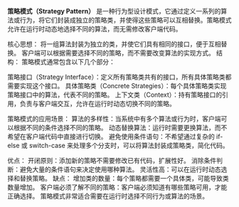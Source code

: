 **策略模式（Strategy Pattern）** 是一种行为型设计模式，它通过定义一系列的算法或行为，将它们封装成独立的策略类，并使得这些策略可以互相替换。策略模式允许在运行时动态地选择不同的算法，而无需修改客户端代码。

核心思想：
将一组算法封装为独立的类，并使它们具有相同的接口，便于互相替换。
客户端可以根据需要选择不同的策略，而不需要改变算法的实现方式。
结构：
策略模式通常包含以下几个部分：

策略接口（Strategy Interface）：定义所有策略类共有的接口，所有具体策略类都需要实现这个接口。
具体策略类（Concrete Strategies）：每个具体策略类实现策略接口中的算法，代表不同的策略。
上下文类（Context）：持有策略接口的引用，负责与客户端交互，允许在运行时动态切换不同的策略。

策略模式的应用场景：
算法的多样性：当系统中有多个算法或行为时，客户端可以根据不同的条件选择不同的策略。
动态替换算法：运行时需要更换算法，而不希望在客户端代码中直接进行切换。
避免使用条件语句：不希望通过复杂的 if-else 或 switch-case 来处理多个分支时，可以将算法封装成策略类，简化代码。

优点：
开闭原则：添加新的策略不需要修改已有代码，扩展性好。
消除条件判断：避免大量的条件语句来决定使用哪种算法。
灵活性高：可以在运行时动态选择和替换策略。
缺点：
增加类的数量：每个策略都需要一个具体类，可能导致类数量增加。
客户端必须了解不同的策略：客户端必须知道有哪些策略可用，才能正确选择。
策略模式非常适合需要在运行时选择不同行为或算法的场景。